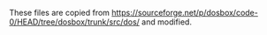 These files are copied from https://sourceforge.net/p/dosbox/code-0/HEAD/tree/dosbox/trunk/src/dos/
and modified.